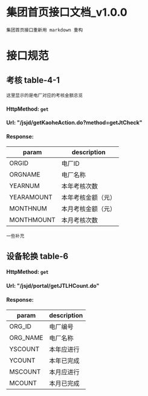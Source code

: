 # 集团首页接口文档_v1.0.0

    集团首页接口重新用 markdown 重构 
    
# 接口规范

## 考核 table-4-1
    这里显示的是电厂对应的考核金额总览
> 
#### HttpMethod: `get`
#### Url: "/jsjd/getKaoheAction.do?method=getJtCheck"
#### Response:
param|description
----|---------------
ORGID|电厂ID
ORGNAME|电厂名称
YEARNUM|本年考核次数
YEARAMOUNT| 本年考核金额（元）
MONTHNUM|   本月考核金额（元）
MONTHMOUNT |本月考核次数 

    一些补充 

## 设备轮换 table-6

> 
#### HttpMethod: `get`
#### Url: "/jsjd/portal/getJTLHCount.do"
#### Response:
param|description
----|---------------
ORG_ID       | 电厂编号
ORG_NAME     | 电厂名称
YSCOUNT      | 本年应进行
YCOUNT       | 本年已完成
MSCOUNT      | 本月应进行
MCOUNT       | 本月已完成



